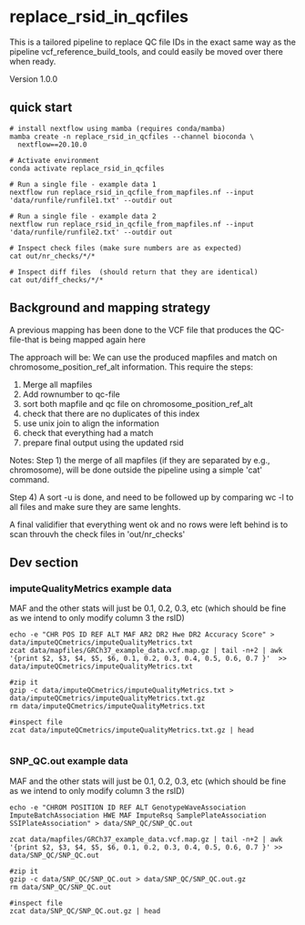 # replace_rsid_in_qcfiles
This is a tailored pipeline to replace QC file IDs in the exact same way as the pipeline vcf_reference_build_tools, and could easily be moved over there when ready.

Version 1.0.0

## quick start

```
# install nextflow using mamba (requires conda/mamba)
mamba create -n replace_rsid_in_qcfiles --channel bioconda \
  nextflow==20.10.0
  
# Activate environment
conda activate replace_rsid_in_qcfiles

# Run a single file - example data 1
nextflow run replace_rsid_in_qcfile_from_mapfiles.nf --input 'data/runfile/runfile1.txt' --outdir out

# Run a single file - example data 2
nextflow run replace_rsid_in_qcfile_from_mapfiles.nf --input 'data/runfile/runfile2.txt' --outdir out

# Inspect check files (make sure numbers are as expected)
cat out/nr_checks/*/*

# Inspect diff files  (should return that they are identical)
cat out/diff_checks/*/*

```

## Background and mapping strategy
A previous mapping has been done to the VCF file that produces the QC-file-that is being mapped again here

The approach will be:
We can use the produced mapfiles and match on chromosome_position_ref_alt information. This require the steps:
1) Merge all mapfiles
2) Add rownumber to qc-file
3) sort both mapfile and qc file on chromosome_position_ref_alt
4) check that there are no duplicates of this index
5) use unix join to align the information
6) check that everything had a match
7) prepare final output using the updated rsid

Notes:
Step 1) the merge of all mapfiles (if they are separated by e.g., chromosome), will be done outside the pipeline using a simple 'cat' command.

Step 4) A sort -u is done, and need to be followed up by comparing wc -l to all files and make sure they are same lenghts.

A final validifier that everything went ok and no rows were left behind is to scan throuvh the check files in 'out/nr_checks'

## Dev section

### imputeQualityMetrics example data
MAF and the other stats will just be 0.1, 0.2, 0.3, etc (which should be fine as we intend to only modify column 3 the rsID)

```
echo -e "CHR POS ID REF ALT MAF AR2 DR2 Hwe DR2 Accuracy Score" > data/imputeQCmetrics/imputeQualityMetrics.txt
zcat data/mapfiles/GRCh37_example_data.vcf.map.gz | tail -n+2 | awk '{print $2, $3, $4, $5, $6, 0.1, 0.2, 0.3, 0.4, 0.5, 0.6, 0.7 }'  >> data/imputeQCmetrics/imputeQualityMetrics.txt

#zip it
gzip -c data/imputeQCmetrics/imputeQualityMetrics.txt > data/imputeQCmetrics/imputeQualityMetrics.txt.gz 
rm data/imputeQCmetrics/imputeQualityMetrics.txt

#inspect file
zcat data/imputeQCmetrics/imputeQualityMetrics.txt.gz | head


```

### SNP_QC.out example data
MAF and the other stats will just be 0.1, 0.2, 0.3, etc (which should be fine as we intend to only modify column 3 the rsID)

```
echo -e "CHROM POSITION ID REF ALT GenotypeWaveAssociation ImputeBatchAssociation HWE MAF ImputeRsq SamplePlateAssociation SSIPlateAssociation" > data/SNP_QC/SNP_QC.out

zcat data/mapfiles/GRCh37_example_data.vcf.map.gz | tail -n+2 | awk '{print $2, $3, $4, $5, $6, 0.1, 0.2, 0.3, 0.4, 0.5, 0.6, 0.7 }' >> data/SNP_QC/SNP_QC.out

#zip it
gzip -c data/SNP_QC/SNP_QC.out > data/SNP_QC/SNP_QC.out.gz 
rm data/SNP_QC/SNP_QC.out

#inspect file
zcat data/SNP_QC/SNP_QC.out.gz | head

```




